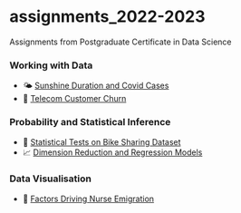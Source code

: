 # assignments_2022-2023
Assignments from Postgraduate Certificate in Data Science 

### Working with Data
* :sun_behind_small_cloud: [Sunshine Duration and Covid Cases](https://github.com/ayanoyamamoto0/assignments_2022-2023/tree/main/working_with_data_1)
* :iphone: [Telecom Customer Churn](https://github.com/ayanoyamamoto0/assignments_2022-2023/tree/main/working_with_data_2)

### Probability and Statistical Inference
* :bicyclist: [Statistical Tests on Bike Sharing Dataset](https://github.com/ayanoyamamoto0/assignments_2022-2023/tree/main/probability_and_statistical_inference_1)
* :chart_with_upwards_trend: [Dimension Reduction and Regression Models](https://github.com/ayanoyamamoto0/assignments_2022-2023/tree/main/probability_and_statistical_inference_2)

### Data Visualisation
* :hospital: [Factors Driving Nurse Emigration](https://github.com/ayanoyamamoto0/assignments_2022-2023/tree/main/data_visualisation_2)
